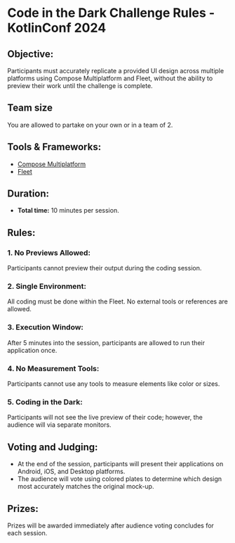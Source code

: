 # Code in the Dark Challenge Rules - KotlinConf 2024
## Objective:
Participants must accurately replicate a provided UI design across multiple platforms using Compose Multiplatform and Fleet, without the ability to preview their work until the challenge is complete.

## Team size
You are allowed to partake on your own or in a team of 2.

## Tools & Frameworks:
- [Compose Multiplatform](https://www.jetbrains.com/lp/compose-multiplatform/)
- [Fleet](https://www.jetbrains.com/help/kotlin-multiplatform-dev/fleet.html)
## Duration:
- **Total time:** 10 minutes per session.
## Rules:
### 1. No Previews Allowed:
Participants cannot preview their output during the coding session.
### 2. Single Environment:
All coding must be done within the Fleet. No external tools or references are allowed.
### 3. Execution Window:
After 5 minutes into the session, participants are allowed to run their application once.
### 4. No Measurement Tools:
Participants cannot use any tools to measure elements like color or sizes.
### 5. Coding in the Dark:
Participants will not see the live preview of their code; however, the audience will via separate monitors.
## Voting and Judging:
- At the end of the session, participants will present their applications on Android, iOS, and Desktop platforms.
- The audience will vote using colored plates to determine which design most accurately matches the original mock-up.
## Prizes:
Prizes will be awarded immediately after audience voting concludes for each session.
